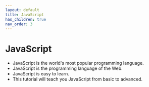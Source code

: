 ```yaml
---
layout: default
title: JavaScript
has_children: true
nav_order: 3
---
```


# JavaScript
- JavaScript is the world's most popular programming language.
- JavaScript is the programming language of the Web.
- JavaScript is easy to learn.
- This tutorial will teach you JavaScript from basic to advanced.
